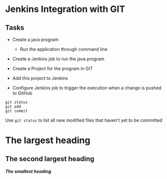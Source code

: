 Jenkins Integration with GIT
============================

Tasks
-----

-	Create a java program
		
	-	Run the application through command line

-	Create a Jenkins job to run the java program

-	Create a Project for the program in GIT

-	Add this project to Jenkins

-	Configure Jenkins job to trigger the execution when a change is pushed to GitHub

```
git status
git add
git commit
```
Use `git status` to list all new modified files that haven't yet to be committed

# The largest heading
## The second largest heading
##### The smallest heading